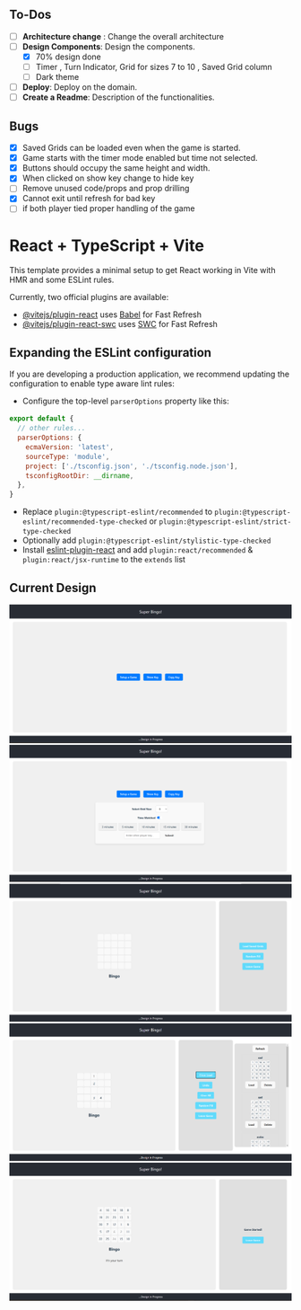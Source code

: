 
## To-Dos
- [ ] **Architecture change** : Change the overall architecture
- [ ] **Design Components**: Design the components.
  - [x] 70% design done
  - [ ] Timer , Turn Indicator, Grid for sizes 7 to 10 , Saved Grid column
  - [ ] Dark theme
- [ ] **Deploy**: Deploy on the domain.
- [ ] **Create a Readme**: Description of the functionalities.

## Bugs

- [x] Saved Grids can be loaded even when the game is started.
- [x] Game starts with the timer mode enabled but time not selected. 
- [x] Buttons should occupy the same height and width.
- [x] When clicked on show key change to hide key 
- [ ] Remove unused code/props and prop drilling
- [x] Cannot exit until refresh for bad key
- [ ] if both player tied proper handling of the game 

# React + TypeScript + Vite

This template provides a minimal setup to get React working in Vite with HMR and some ESLint rules.

Currently, two official plugins are available:

- [@vitejs/plugin-react](https://github.com/vitejs/vite-plugin-react/blob/main/packages/plugin-react/README.md) uses [Babel](https://babeljs.io/) for Fast Refresh
- [@vitejs/plugin-react-swc](https://github.com/vitejs/vite-plugin-react-swc) uses [SWC](https://swc.rs/) for Fast Refresh

## Expanding the ESLint configuration

If you are developing a production application, we recommend updating the configuration to enable type aware lint rules:

- Configure the top-level `parserOptions` property like this:

```js
export default {
  // other rules...
  parserOptions: {
    ecmaVersion: 'latest',
    sourceType: 'module',
    project: ['./tsconfig.json', './tsconfig.node.json'],
    tsconfigRootDir: __dirname,
  },
}
```

- Replace `plugin:@typescript-eslint/recommended` to `plugin:@typescript-eslint/recommended-type-checked` or `plugin:@typescript-eslint/strict-type-checked`
- Optionally add `plugin:@typescript-eslint/stylistic-type-checked`
- Install [eslint-plugin-react](https://github.com/jsx-eslint/eslint-plugin-react) and add `plugin:react/recommended` & `plugin:react/jsx-runtime` to the `extends` list

## Current Design
![alt text](images/1.png "Title")
![alt text](images/2.png "Options")
![alt text](images/3.png "Grid")
![alt text](images/4.png "Load saved grids")
![alt text](images/5.png "Game in session")

